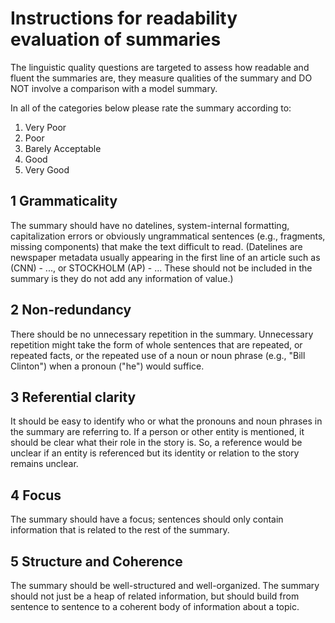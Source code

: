# Instructions for readability evaluation of summaries

The linguistic quality questions are targeted to assess how readable
and fluent the summaries are, they measure qualities of the
summary and DO NOT involve a comparison with a model summary.

In all of the categories below please rate the summary according to:

1. Very Poor
2. Poor 
3. Barely Acceptable 
4. Good 
5. Very Good 

## 1 Grammaticality
  
  The summary should have no datelines, system-internal formatting,
  capitalization errors or obviously ungrammatical sentences (e.g.,
  fragments, missing components) that make the text difficult to read.
  (Datelines are newspaper metadata usually appearing in the first line of an article 
  such as (CNN) - ..., or STOCKHOLM (AP) - ...
  These should not be included in the summary is they do not add any information of value.)

## 2 Non-redundancy

  There should be no unnecessary repetition in the summary.
  Unnecessary repetition might take the form of whole sentences that
  are repeated, or repeated facts, or the repeated use of a noun or
  noun phrase (e.g., "Bill Clinton") when a pronoun ("he") would
  suffice.

## 3 Referential clarity
  
  It should be easy to identify who or what the pronouns and noun
  phrases in the summary are referring to. If a person or other entity
  is mentioned, it should be clear what their role in the story is.
  So, a reference would be unclear if an entity is referenced but its
  identity or relation to the story remains unclear.

## 4 Focus
  
  The summary should have a focus; sentences should only contain
  information that is related to the rest of the summary.

## 5 Structure and Coherence

  The summary should be well-structured and well-organized. The
  summary should not just be a heap of related information, but should
  build from sentence to sentence to a coherent body of information
  about a topic.
